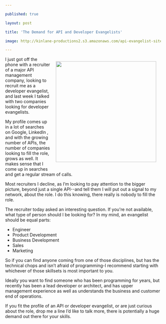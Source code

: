 ---
published: true
layout: post
title: 'The Demand for API and Developer Evangelists'
image: http://kinlane-productions2.s3.amazonaws.com/api-evangelist-site/blog/Tag-Cloud-API-Developer-Evangelist.png
---

<p><img style="padding: 15px;" src="https://kinlane-productions2.s3.amazonaws.com/api-evangelist/Tag-Cloud-API-Developer-Evangelist.png" alt="" width="325" align="right" />
<p>I just got off the phone with a recruiter of a major API management company, looking to recruit me as a developer evangelist, and last week I talked with two companies looking for developer evangelists.
<p>My profile comes up in a lot of searches on Google, LinkedIn , and with the growing number of APIs, the number of companies looking to fill the role, grows as well. It makes sense that I come up in searches and get a regular stream of calls.
<p>Most recruiters I decline, as I&rsquo;m looking to pay attention to the bigger picture, beyond just a single API--and tell them I will put out a signal to my network, about the role.  I do this knowing, there really is nobody to fill the role.
<p>The recruiter today asked an interesting question.  If you're not available, what type of person should I be looking for?  In my mind, an evangelist should be equal parts:
<ul class="mainlist">
<li>Engineer</li>
<li>Product Development</li>
<li>Business Development</li>
<li>Sales</li>
<li>Marketing</li>
</ul>
<p>So if you can find anyone coming from one of those disciplines, but has the technical chops and isn&rsquo;t afraid of programming-I recommend starting with whichever of those skillsets is most important to you.
<p>Ideally you want to find someone who has been programming for years, but recently has been a lead developer or architect, and has upper management experience as well as understands the business and customer end of operations.
<p>If you fit the profile of an API or developer evangelist, or are just curious about the role, drop me a line I&rsquo;d like to talk more, there is potentially a huge demand out there for your skills.

